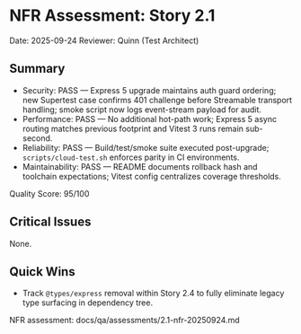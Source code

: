 # NFR Assessment: Story 2.1

Date: 2025-09-24
Reviewer: Quinn (Test Architect)

## Summary
- Security: PASS — Express 5 upgrade maintains auth guard ordering; new Supertest case confirms 401 challenge before Streamable transport handling; smoke script now logs event-stream payload for audit.
- Performance: PASS — No additional hot-path work; Express 5 async routing matches previous footprint and Vitest 3 runs remain sub-second.
- Reliability: PASS — Build/test/smoke suite executed post-upgrade; `scripts/cloud-test.sh` enforces parity in CI environments.
- Maintainability: PASS — README documents rollback hash and toolchain expectations; Vitest config centralizes coverage thresholds.

Quality Score: 95/100

## Critical Issues
None.

## Quick Wins
- Track `@types/express` removal within Story 2.4 to fully eliminate legacy type surfacing in dependency tree.

NFR assessment: docs/qa/assessments/2.1-nfr-20250924.md
